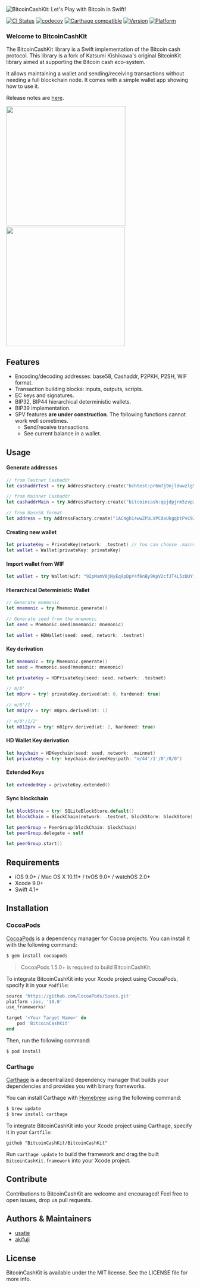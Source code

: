 ![BitcoinCashKit: Let's Play with Bitcoin in Swift!](https://user-images.githubusercontent.com/23519083/43385824-be9ac974-941c-11e8-835c-39188c4ed7c9.jpg)

[![CI Status](http://img.shields.io/travis/BitcoinCashKit/BitcoinCashKit.svg)](https://travis-ci.org/BitcoinCashKit/BitcoinCashKit)
[![codecov](https://codecov.io/gh/BitcoinCashKit/BitcoinCashKit/branch/master/graph/badge.svg)](https://codecov.io/gh/BitcoinCashKit/BitcoinCashKit)
[![Carthage compatible](https://img.shields.io/badge/Carthage-compatible-4BC51D.svg?style=flat)](https://github.com/Carthage/Carthage)
[![Version](https://img.shields.io/cocoapods/v/BitcoinCashKit.svg)](http://cocoadocs.org/docsets/BitcoinCashKit)
[![Platform](https://img.shields.io/cocoapods/p/BitcoinCashKit.svg)](http://cocoadocs.org/docsets/BitcoinCashKit)

### Welcome to BitcoinCashKit

The BitcoinCashKit library is a Swift implementation of the Bitcoin cash protocol. This library is a fork of Katsumi Kishikawa's original BitcoinKit library aimed at supporting the Bitcoin cash eco-system.

It allows maintaining a wallet and sending/receiving transactions without needing a full blockchain node. It comes with a simple wallet app showing how to use it.

Release notes are [here](CHANGELOG.md).

<img src="https://user-images.githubusercontent.com/24402451/43367286-8753b4cc-9385-11e8-9fba-78e5283c1158.png" width="320px" />&nbsp;<img src="https://user-images.githubusercontent.com/24402451/43367196-523d5f46-9384-11e8-9fee-10e72318e67b.png" width="319px" />

Features
--------

- Encoding/decoding addresses: base58, Cashaddr, P2PKH, P2SH, WIF format.
- Transaction building blocks: inputs, outputs, scripts.
- EC keys and signatures.
- BIP32, BIP44 hierarchical deterministic wallets.
- BIP39 implementation.
- SPV features **are under construction**. The following functions cannot work well sometimes.
  - Send/receive transactions.
  - See current balance in a wallet.

Usage
-----

#### Generate addresses
```swift
// from Testnet Cashaddr
let cashaddrTest = try AddressFactory.create("bchtest:pr6m7j9njldwwzlg9v7v53unlr4jkmx6eyvwc0uz5t")

// from Mainnet Cashaddr
let cashaddrMain = try AddressFactory.create("bitcoincash:qpjdpjrm5zvp2al5u4uzmp36t9m0ll7gd525rss978")

// from Base58 format
let address = try AddressFactory.create("1AC4gh14wwZPULVPCdxUkgqbtPvC92PQPN")
```

#### Creating new wallet

```swift
let privateKey = PrivateKey(network: .testnet) // You can choose .mainnet or .testnet
let wallet = Wallet(privateKey: privateKey)
```

#### Import wallet from WIF

```swift
let wallet = try Wallet(wif: "92pMamV6jNyEq9pDpY4f6nBy9KpV2cfJT4L5zDUYiGqyQHJfF1K")
```

#### Hierarchical Deterministic Wallet

```swift
// Generate mnemonic
let mnemonic = try Mnemonic.generate()

// Generate seed from the mnemonic
let seed = Mnemonic.seed(mnemonic: mnemonic)

let wallet = HDWallet(seed: seed, network: .testnet)
```

#### Key derivation

```swift
let mnemonic = try Mnemonic.generate()
let seed = Mnemonic.seed(mnemonic: mnemonic)

let privateKey = HDPrivateKey(seed: seed, network: .testnet)

// m/0'
let m0prv = try! privateKey.derived(at: 0, hardened: true)

// m/0'/1
let m01prv = try! m0prv.derived(at: 1)

// m/0'/1/2'
let m012prv = try! m01prv.derived(at: 2, hardened: true)
```

#### HD Wallet Key derivation

```swift
let keychain = HDKeychain(seed: seed, network: .mainnet)
let privateKey = try! keychain.derivedKey(path: "m/44'/1'/0'/0/0")
```

#### Extended Keys

```swift
let extendedKey = privateKey.extended()
```

#### Sync blockchain

```swift
let blockStore = try! SQLiteBlockStore.default()
let blockChain = BlockChain(network: .testnet, blockStore: blockStore)

let peerGroup = PeerGroup(blockChain: blockChain)
let peerGroup.delegate = self

let peerGroup.start()
```

Requirements
------------
- iOS 9.0+ / Mac OS X 10.11+ / tvOS 9.0+ / watchOS 2.0+
- Xcode 9.0+
- Swift 4.1+

Installation
------------

### CocoaPods

[CocoaPods](http://cocoapods.org) is a dependency manager for Cocoa projects. You can install it with the following command:

```bash
$ gem install cocoapods
```

> CocoaPods 1.5.0+ is required to build BitcoinCashKit.

To integrate BitcoinCashKit into your Xcode project using CocoaPods, specify it in your `Podfile`:

```ruby
source 'https://github.com/CocoaPods/Specs.git'
platform :ios, '10.0'
use_frameworks!

target '<Your Target Name>' do
    pod 'BitcoinCashKit'
end
```

Then, run the following command:

```bash
$ pod install
```

### Carthage

[Carthage](https://github.com/Carthage/Carthage) is a decentralized dependency manager that builds your dependencies and provides you with binary frameworks.

You can install Carthage with [Homebrew](http://brew.sh/) using the following command:

```bash
$ brew update
$ brew install carthage
```

To integrate BitcoinCashKit into your Xcode project using Carthage, specify it in your `Cartfile`:

```ogdl
github "BitcoinCashKit/BitcoinCashKit"
```

Run `carthage update` to build the framework and drag the built `BitcoinCashKit.framework` into your Xcode project.

Contribute
----------
Contributions to BitcoinCashKit are welcome and encouraged!
Feel free to open issues, drop us pull requests.

## Authors & Maintainers
 - [usatie](https://github.com/usatie)
 - [akifuji](https://github.com/akifuj)

License
-------

BitcoinCashKit is available under the MIT license. See the LICENSE file for more info.
